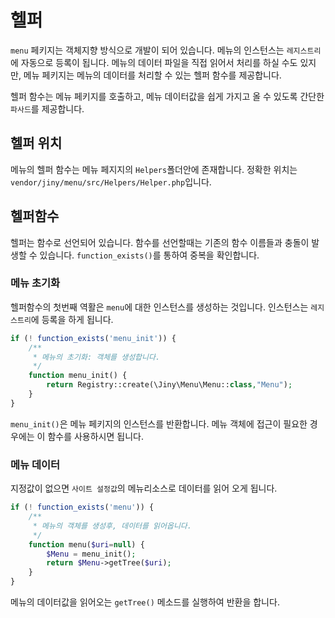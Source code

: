 # 헬퍼
`menu` 페키지는 객체지향 방식으로 개발이 되어 있습니다. 메뉴의 인스턴스는 `레지스트리`에 자동으로 등록이 됩니다.
메뉴의 데이터 파일을 직접 읽어서 처리를 하실 수도 있지만, 메뉴 페키지는 메뉴의 데이터를 처리할 수 있는 헬퍼 함수를 제공합니다.

헬퍼 함수는 메뉴 페키지를 호출하고, 메뉴 데이터값을 쉽게 가지고 올 수 있도록 간단한 `파사드`를 제공합니다.


## 헬퍼 위치
메뉴의 헬퍼 함수는 메뉴 페지지의 `Helpers`폴더안에 존재합니다.
정확한 위치는 `vendor/jiny/menu/src/Helpers/Helper.php`입니다.


## 헬퍼함수
헬퍼는 함수로 선언되어 있습니다. 함수를 선언할때는 기존의 함수 이름들과 충돌이 발생할 수 있습니다.
`function_exists()`를 통하여 중복을 확인합니다.

### 메뉴 초기화
헬퍼함수의 첫번째 역활은 `menu`에 대한 인스턴스를 생성하는 것입니다. 인스턴스는 `레지스트리`에 등록을 하게 됩니다.

```php
if (! function_exists('menu_init')) {
    /**
     * 메뉴의 초기화: 객체를 생성합니다.
     */
    function menu_init() {
        return Registry::create(\Jiny\Menu\Menu::class,"Menu");
    }
}
```

`menu_init()`은 메뉴 페키지의 인스턴스를 반환합니다. 메뉴 객체에 접근이 필요한 경우에는 이 함수를 사용하시면 됩니다.


### 메뉴 데이터
지정값이 없으면 `사이트 설정값`의 메뉴리소스로 데이터를 읽어 오게 됩니다.

```php
if (! function_exists('menu')) {
    /**
     * 메뉴의 객체를 생성후, 데이터를 읽어옵니다.
     */
    function menu($uri=null) {
        $Menu = menu_init();
        return $Menu->getTree($uri);
    }
}


```

메뉴의 데이터값을 읽어오는 `getTree()` 메소드를 실행하여 반환을 합니다.

